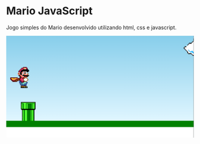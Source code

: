 # Mario JavaScript

Jogo simples do Mario desenvolvido utilizando html, css e javascript.

<img src="./images/screenshots/screenshot.png">